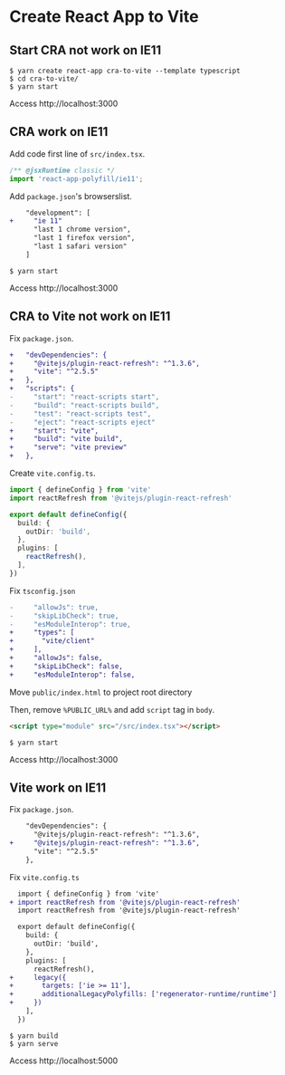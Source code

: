 # Create React App to Vite

## Start CRA not work on IE11

```shell
$ yarn create react-app cra-to-vite --template typescript
$ cd cra-to-vite/
$ yarn start
```

Access http://localhost:3000


## CRA work on IE11

Add code first line of `src/index.tsx`.

```typescript
/** @jsxRuntime classic */
import 'react-app-polyfill/ie11';
```

Add `package.json`'s browserslist.

```diff
    "development": [
+     "ie 11"
      "last 1 chrome version",
      "last 1 firefox version",
      "last 1 safari version"
    ]
```

```shell
$ yarn start
```

Access http://localhost:3000


## CRA to Vite not work on IE11

Fix `package.json`.

```diff
+   "devDependencies": {
+     "@vitejs/plugin-react-refresh": "^1.3.6",
+     "vite": "^2.5.5"
+   },
+   "scripts": {
-     "start": "react-scripts start",
-     "build": "react-scripts build",
-     "test": "react-scripts test",
-     "eject": "react-scripts eject"
+     "start": "vite",
+     "build": "vite build",
+     "serve": "vite preview"
+   },
```

Create `vite.config.ts`.

```typescript
import { defineConfig } from 'vite'
import reactRefresh from '@vitejs/plugin-react-refresh'

export default defineConfig({
  build: {
    outDir: 'build',
  },
  plugins: [
    reactRefresh(),
  ],
})
```

Fix `tsconfig.json`

```diff
-     "allowJs": true,
-     "skipLibCheck": true,
-     "esModuleInterop": true,
+     "types": [
+       "vite/client"
+     ],
+     "allowJs": false,
+     "skipLibCheck": false,
+     "esModuleInterop": false,
```

Move `public/index.html` to project root directory

Then, remove `%PUBLIC_URL%` and add `script` tag in `body`.

```html
<script type="module" src="/src/index.tsx"></script>
```

```shell
$ yarn start
```

Access http://localhost:3000


## Vite work on IE11

Fix `package.json`.

```diff
    "devDependencies": {
      "@vitejs/plugin-react-refresh": "^1.3.6",
+     "@vitejs/plugin-react-refresh": "^1.3.6",
      "vite": "^2.5.5"
    },
```

Fix `vite.config.ts`

```diff
  import { defineConfig } from 'vite'
+ import reactRefresh from '@vitejs/plugin-react-refresh'
  import reactRefresh from '@vitejs/plugin-react-refresh'

  export default defineConfig({
    build: {
      outDir: 'build',
    },
    plugins: [
      reactRefresh(),
+     legacy({
+       targets: ['ie >= 11'],
+       additionalLegacyPolyfills: ['regenerator-runtime/runtime']
+     })
    ],
  })
```


```shell
$ yarn build
$ yarn serve
```

Access http://localhost:5000

